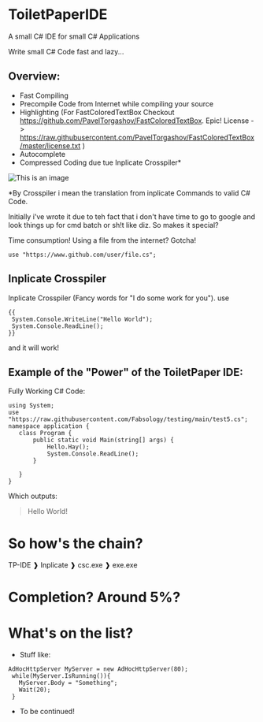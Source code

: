 # ToiletPaperIDE
A small C# IDE for small C# Applications


Write small C# Code fast and lazy...


## Overview:
 - Fast Compiling
 - Precompile Code from Internet while compiling your source
 - Highlighting (For FastColoredTextBox Checkout https://github.com/PavelTorgashov/FastColoredTextBox. Epic! License -> https://raw.githubusercontent.com/PavelTorgashov/FastColoredTextBox/master/license.txt )
 - Autocomplete
 - Compressed Coding due tue Inplicate Crosspiler*
 
 ![This is an image](https://raw.githubusercontent.com/Paitorocxon/ToiletPaperIDE/main/TP_IDE.gif)
 
 
 *By Crosspiler i mean the translation from inplicate Commands to valid C# Code.

Initially i've wrote it due to teh fact that i don't have time to go to google and look things up for cmd batch or sh!t like diz.
So makes it special?

Time consumption!
Using a file from the internet? Gotcha!
```
use "https://www.github.com/user/file.cs";
```
## Inplicate Crosspiler
Inplicate Crosspiler (Fancy words for "I do some work for you").
use
```
{{
 System.Console.WriteLine("Hello World");
 System.Console.ReadLine();
}}
 ```
 and it will work!
 
 
 ## Example of the "Power" of the ToiletPaper IDE:
 Fully Working C# Code:
 ```
using System;
use "https://raw.githubusercontent.com/Fabsology/testing/main/test5.cs";
namespace application {
    class Program {
        public static void Main(string[] args) {
            Hello.Hay();
            System.Console.ReadLine();
        }
       
    }
} 
 ```
 Which outputs:
 > Hello World!
 
 # So how's the chain?
 TP-IDE ❱ Inplicate ❱ csc.exe ❱ exe.exe
 
 
 # Completion? Around 5%?
 
 
 # What's on the list?
  - Stuff like:
   ```
   AdHocHttpServer MyServer = new AdHocHttpServer(80);
    while(MyServer.IsRunning()){
      MyServer.Body = "Something";
      Wait(20);
    }
   ```
  - To be continued!
